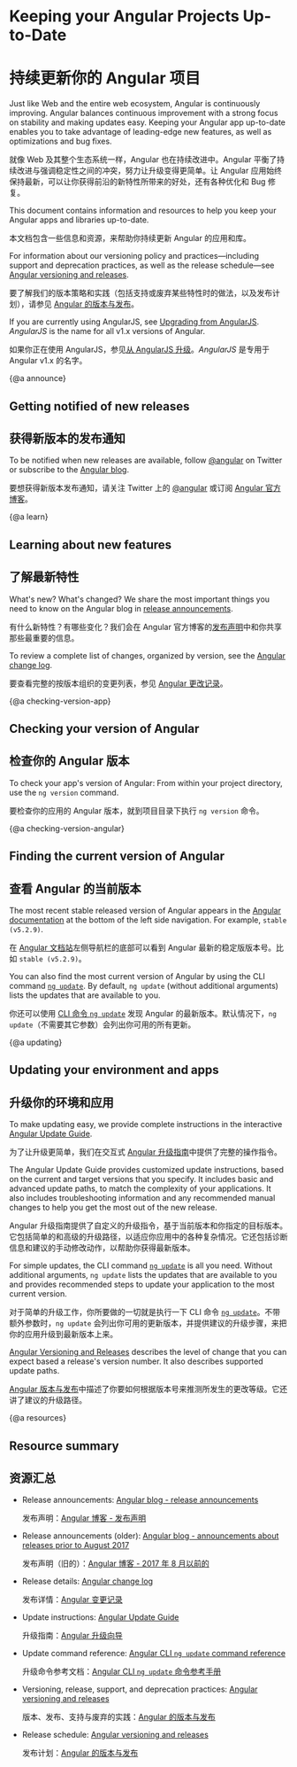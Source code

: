 # Keeping your Angular Projects Up-to-Date

# 持续更新你的 Angular 项目

Just like Web and the entire web ecosystem, Angular is continuously improving. Angular balances continuous improvement with a strong focus on stability and making updates easy. Keeping your Angular app up-to-date enables you to take advantage of leading-edge new features, as well as optimizations and bug fixes. 

就像 Web 及其整个生态系统一样，Angular 也在持续改进中。Angular 平衡了持续改进与强调稳定性之间的冲突，努力让升级变得更简单。让 Angular 应用始终保持最新，可以让你获得前沿的新特性所带来的好处，还有各种优化和 Bug 修复。

This document contains information and resources to help you keep your Angular apps and libraries up-to-date. 

本文档包含一些信息和资源，来帮助你持续更新 Angular 的应用和库。

For information about our versioning policy and practices&mdash;including 
support and deprecation practices, as well as the release schedule&mdash;see [Angular versioning and releases](guide/releases "Angular versioning and releases"). 

要了解我们的版本策略和实践（包括支持或废弃某些特性时的做法，以及发布计划），请参见 [Angular 的版本与发布](guide/releases "Angular versioning and releases")。

<div class="alert is-helpful">

If you are currently using AngularJS, see [Upgrading from AngularJS](guide/upgrade "Upgrading from Angular JS"). _AngularJS_ is the name for all v1.x versions of Angular.

如果你正在使用 AngularJS，参见[从 AngularJS 升级](guide/upgrade "Upgrading from Angular JS")。*AngularJS* 是专用于 Angular v1.x 的名字。

</div>

{@a announce}

## Getting notified of new releases

## 获得新版本的发布通知

To be notified when new releases are available, follow [@angular](https://twitter.com/angular "@angular on Twitter") on Twitter or subscribe to the [Angular blog](https://blog.angular.io "Angular blog"). 

要想获得新版本发布通知，请关注 Twitter 上的 [@angular](https://twitter.com/angular "@angular on Twitter") 或订阅 [Angular 官方博客](https://blog.angular.io "Angular blog")。

{@a learn}

## Learning about new features

## 了解最新特性

What's new? What's changed? We share the most important things you need to know on the Angular blog in [release announcements]( https://blog.angular.io/tagged/release%20notes "Angular blog - release announcements"). 

有什么新特性？有哪些变化？我们会在 Angular 官方博客的[发布声明]( https://blog.angular.io/tagged/release%20notes "Angular blog - release announcements")中和你共享那些最重要的信息。

To review a complete list of changes, organized by version, see the [Angular change log](https://github.com/angular/angular/blob/master/CHANGELOG.md "Angular change log").

要查看完整的按版本组织的变更列表，参见 [Angular 更改记录](https://github.com/angular/angular/blob/master/CHANGELOG.md "Angular change log")。

{@a checking-version-app}

## Checking your version of Angular

## 检查你的 Angular 版本

To check your app's version of Angular: From within your project directory, use the `ng version` command. 

要检查你的应用的 Angular 版本，就到项目目录下执行 `ng version` 命令。

{@a checking-version-angular}

## Finding the current version of Angular

## 查看 Angular 的当前版本

The most recent stable released version of Angular appears in the [Angular documentation](https://angular.io/docs "Angular documentation") at the bottom of the left side navigation. For example, `stable (v5.2.9)`.

在 [Angular 文档站](https://angular.cn/docs "Angular documentation")左侧导航栏的底部可以看到 Angular 最新的稳定版版本号。比如 `stable (v5.2.9)`。

You can also find the most current version of Angular by using the CLI command [`ng update`](cli/update). By default, `ng update` (without additional arguments) lists the updates that are available to you.  

你还可以使用 [CLI 命令 `ng update`](https://github.com/angular/angular-cli/wiki/update "Angular CLI update documentation") 发现 Angular 的最新版本。默认情况下，`ng update`（不需要其它参数）会列出你可用的所有更新。

{@a updating}

## Updating your environment and apps

## 升级你的环境和应用

To make updating easy, we provide complete instructions in the interactive [Angular Update Guide](https://update.angular.io/ "Angular Update Guide").

为了让升级更简单，我们在交互式 [Angular 升级指南](https://update.angular.io/ "Angular Update Guide")中提供了完整的操作指令。

The Angular Update Guide provides customized update instructions, based on the current and target versions that you specify. It includes basic and advanced update paths, to match the complexity of your applications. It also includes troubleshooting information and any recommended manual changes to help you get the most out of the new release. 

Angular 升级指南提供了自定义的升级指令，基于当前版本和你指定的目标版本。它包括简单的和高级的升级路径，以适应你应用中的各种复杂情况。它还包括诊断信息和建议的手动修改动作，以帮助你获得最新版本。

For simple updates, the CLI command [`ng update`](cli/update) is all you need. Without additional arguments, `ng update` lists the updates that are available to you and provides recommended steps to update your application to the most current version. 

对于简单的升级工作，你所要做的一切就是执行一下 CLI 命令 [`ng update`](cli/update)。不带额外参数时，`ng update` 会列出你可用的更新版本，并提供建议的升级步骤，来把你的应用升级到最新版本上来。

[Angular Versioning and Releases](guide/releases#versioning "Angular Release Practices, Versioning") describes the level of change that you can expect based a release's version number. It also describes supported update paths. 

[Angular 版本与发布](guide/releases#versioning "Angular Release Practices, Versioning")中描述了你要如何根据版本号来推测所发生的更改等级。它还讲了建议的升级路径。

{@a resources}

## Resource summary

## 资源汇总

* Release announcements: [Angular blog - release announcements](https://blog.angular.io/tagged/release%20notes "Angular blog announcements about recent releases")

   发布声明：[Angular 博客 - 发布声明](https://blog.angular.io/tagged/release%20notes "Angular blog announcements about recent releases")

* Release announcements (older): [Angular blog - announcements about releases prior to August 2017](https://blog.angularjs.org/search?q=available&by-date=true "Angular blog announcements about releases prior to August 2017")

   发布声明（旧的）：[Angular 博客 - 2017 年 8 月以前的](https://blog.angularjs.org/search?q=available&by-date=true "Angular blog announcements about releases prior to August 2017")

* Release details: [Angular change log](https://github.com/angular/angular/blob/master/CHANGELOG.md "Angular change log")

   发布详情：[Angular 变更记录](https://github.com/angular/angular/blob/master/CHANGELOG.md "Angular change log")

* Update instructions: [Angular Update Guide](https://update.angular.io/ "Angular Update Guide")

   升级指南：[Angular 升级向导](https://update.angular.io/ "Angular Update Guide")

* Update command reference: [Angular CLI `ng update` command reference](cli/update)

   升级命令参考文档：[Angular CLI `ng update` 命令参考手册](cli/update)

* Versioning, release, support, and deprecation practices: [Angular versioning and releases](guide/releases "Angular versioning and releases")

   版本、发布、支持与废弃的实践：[Angular 的版本与发布](guide/releases "Angular versioning and releases")

* Release schedule: [Angular versioning and releases](guide/releases#schedule "Angular versioning and releases")

   发布计划：[Angular 的版本与发布](guide/releases#schedule "Angular versioning and releases")
